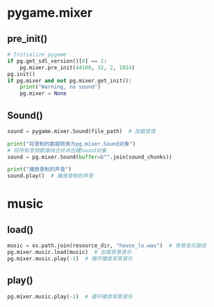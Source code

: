 # pygame.mixer
## pre_init()
```python
# Initialize pygame
if pg.get_sdl_version()[0] == 2:
    pg.mixer.pre_init(44100, 32, 2, 1024)
pg.init()
if pg.mixer and not pg.mixer.get_init():
    print("Warning, no sound")
    pg.mixer = None
```

## Sound()
```python
sound = pygame.mixer.Sound(file_path)  # 加载音效

print("将录制的数据转换为pg.mixer.Sound对象")
# 将所有音频数据块合并并创建Sound对象
sound = pg.mixer.Sound(buffer=b"".join(sound_chunks))

print("播放录制的声音")
sound.play()  # 播放录制的声音
```

# music
## load()
```python
music = os.path.join(resource_dir, "house_lo.wav")  # 背景音乐路径
pg.mixer.music.load(music)  # 加载背景音乐
pg.mixer.music.play(-1)  # 循环播放背景音乐
```

## play()
```python
pg.mixer.music.play(-1)  # 循环播放背景音乐
```